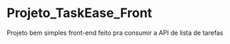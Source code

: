 # Projeto_TaskEase_Front
Projeto bem simples front-end feito pra consumir a API de lista de tarefas
